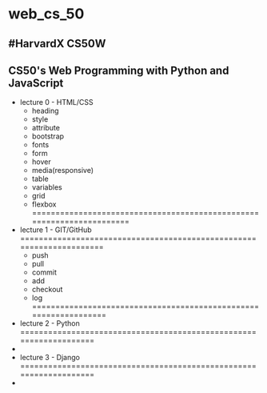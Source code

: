# web_cs_50

#HarvardX CS50W
-----------------------------------------------------------------------
CS50's Web Programming with Python and JavaScript
----------------------------------------------------------------------
- lecture 0 - HTML/CSS
  - heading
  - style
  - attribute
  - bootstrap
  - fonts
  - form
  - hover
  - media(responsive)
  - table
  - variables
  - grid
  - flexbox
======================================================================
- lecture 1 - GIT/GitHub
=====================================================================
  - push
  - pull
  - commit
  - add
  - checkout
  - log
  =================================================================
- lecture 2 - Python
===================================================================
- 
- lecture 3 - Django
===================================================================
- 
